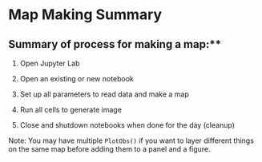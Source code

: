 # Map Making Summary

## Summary of process for making a map:**

1.  Open Jupyter Lab

2.  Open an existing or new notebook

3.  Set up all parameters to read data and make a map

4.  Run all cells to generate image

5.  Close and shutdown notebooks when done for the day (cleanup)

Note: You may have multiple `PlotObs()` if you want to layer different
things on the same map before adding them to a panel and a figure.